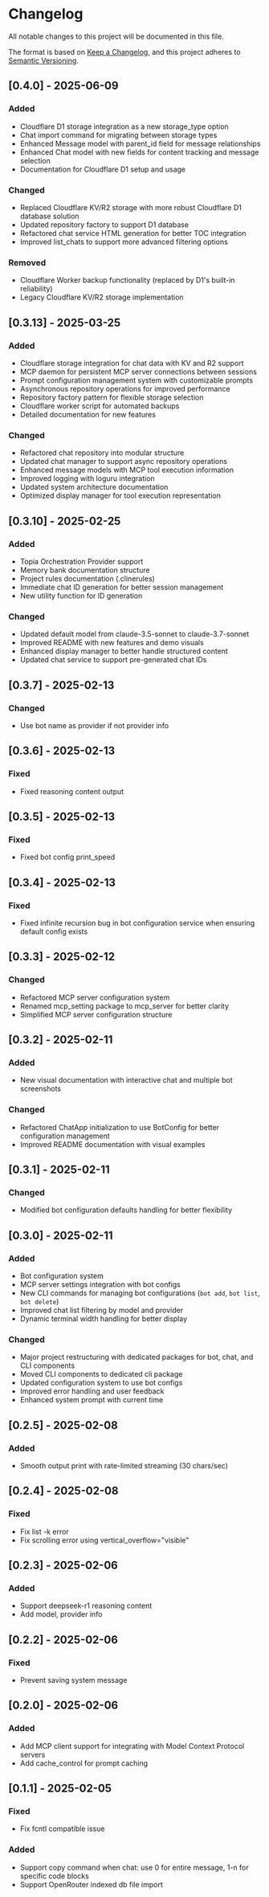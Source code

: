 # Changelog

All notable changes to this project will be documented in this file.

The format is based on [Keep a Changelog](https://keepachangelog.com/en/1.0.0/),
and this project adheres to [Semantic Versioning](https://semver.org/spec/v2.0.0.html).

## [0.4.0] - 2025-06-09

### Added
- Cloudflare D1 storage integration as a new storage_type option
- Chat import command for migrating between storage types
- Enhanced Message model with parent_id field for message relationships
- Enhanced Chat model with new fields for content tracking and message selection
- Documentation for Cloudflare D1 setup and usage

### Changed
- Replaced Cloudflare KV/R2 storage with more robust Cloudflare D1 database solution
- Updated repository factory to support D1 database
- Refactored chat service HTML generation for better TOC integration
- Improved list_chats to support more advanced filtering options

### Removed
- Cloudflare Worker backup functionality (replaced by D1's built-in reliability)
- Legacy Cloudflare KV/R2 storage implementation

## [0.3.13] - 2025-03-25

### Added
- Cloudflare storage integration for chat data with KV and R2 support
- MCP daemon for persistent MCP server connections between sessions
- Prompt configuration management system with customizable prompts
- Asynchronous repository operations for improved performance
- Repository factory pattern for flexible storage selection
- Cloudflare worker script for automated backups
- Detailed documentation for new features

### Changed
- Refactored chat repository into modular structure
- Updated chat manager to support async repository operations
- Enhanced message models with MCP tool execution information
- Improved logging with loguru integration
- Updated system architecture documentation
- Optimized display manager for tool execution representation

## [0.3.10] - 2025-02-25

### Added
- Topia Orchestration Provider support
- Memory bank documentation structure
- Project rules documentation (.clinerules)
- Immediate chat ID generation for better session management
- New utility function for ID generation

### Changed
- Updated default model from claude-3.5-sonnet to claude-3.7-sonnet
- Improved README with new features and demo visuals
- Enhanced display manager to better handle structured content
- Updated chat service to support pre-generated chat IDs

## [0.3.7] - 2025-02-13

### Changed
- Use bot name as provider if not provider info

## [0.3.6] - 2025-02-13

### Fixed
- Fixed reasoning content output

## [0.3.5] - 2025-02-13

### Fixed
- Fixed bot config print_speed

## [0.3.4] - 2025-02-13

### Fixed
- Fixed infinite recursion bug in bot configuration service when ensuring default config exists

## [0.3.3] - 2025-02-12

### Changed
- Refactored MCP server configuration system
- Renamed mcp_setting package to mcp_server for better clarity
- Simplified MCP server configuration structure

## [0.3.2] - 2025-02-11

### Added
- New visual documentation with interactive chat and multiple bot screenshots

### Changed
- Refactored ChatApp initialization to use BotConfig for better configuration management
- Improved README documentation with visual examples

## [0.3.1] - 2025-02-11

### Changed
- Modified bot configuration defaults handling for better flexibility

## [0.3.0] - 2025-02-11

### Added
- Bot configuration system
- MCP server settings integration with bot configs
- New CLI commands for managing bot configurations (`bot add`, `bot list`, `bot delete`)
- Improved chat list filtering by model and provider
- Dynamic terminal width handling for better display

### Changed
- Major project restructuring with dedicated packages for bot, chat, and CLI components
- Moved CLI components to dedicated cli package
- Updated configuration system to use bot configs
- Improved error handling and user feedback
- Enhanced system prompt with current time

## [0.2.5] - 2025-02-08

### Added
- Smooth output print with rate-limited streaming (30 chars/sec)

## [0.2.4] - 2025-02-08

### Fixed
- Fix list -k error
- Fix scrolling error using vertical_overflow="visible"

## [0.2.3] - 2025-02-06

### Added
- Support deepseek-r1 reasoning content
- Add model, provider info

## [0.2.2] - 2025-02-06

### Fixed
- Prevent saving system message

## [0.2.0] - 2025-02-06

### Added
- Add MCP client support for integrating with Model Context Protocol servers
- Add cache_control for prompt caching

## [0.1.1] - 2025-02-05

### Fixed
- Fix fcntl compatible issue

### Added
- Support copy command when chat: use 0 for entire message, 1-n for specific code blocks
- Support OpenRouter indexed db file import

